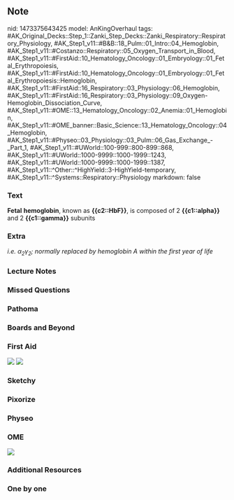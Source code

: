 ## Note
nid: 1473375643425
model: AnKingOverhaul
tags: #AK_Original_Decks::Step_1::Zanki_Step_Decks::Zanki_Respiratory::Respiratory_Physiology, #AK_Step1_v11::#B&B::18_Pulm::01_Intro::04_Hemoglobin, #AK_Step1_v11::#Costanzo::Respiratory::05_Oxygen_Transport_in_Blood, #AK_Step1_v11::#FirstAid::10_Hematology_Oncology::01_Embryology::01_Fetal_Erythropoiesis, #AK_Step1_v11::#FirstAid::10_Hematology_Oncology::01_Embryology::01_Fetal_Erythropoiesis::Hemoglobin, #AK_Step1_v11::#FirstAid::16_Respiratory::03_Physiology::06_Hemoglobin, #AK_Step1_v11::#FirstAid::16_Respiratory::03_Physiology::09_Oxygen-Hemoglobin_Dissociation_Curve, #AK_Step1_v11::#OME::13_Hematology_Oncology::02_Anemia::01_Hemoglobin, #AK_Step1_v11::#OME_banner::Basic_Science::13_Hematology_Oncology::04_Hemoglobin, #AK_Step1_v11::#Physeo::03_Physiology::03_Pulm::06_Gas_Exchange_-_Part_1, #AK_Step1_v11::#UWorld::100-999::800-899::868, #AK_Step1_v11::#UWorld::1000-9999::1000-1999::1243, #AK_Step1_v11::#UWorld::1000-9999::1000-1999::1387, #AK_Step1_v11::^Other::^HighYield::3-HighYield-temporary, #AK_Step1_v11::^Systems::Respiratory::Physiology
markdown: false

### Text
<div>
  <div>
    <b>Fetal</b> <b>hemoglobin</b>, known as <b>{{c2::HbF}}</b>, is
    composed of 2 <b>{{c1::alpha}}</b> and 2 <b>{{c1::gamma}}</b>
    subunits
  </div>
</div>

### Extra
<i>i.e. α<sub>2</sub>γ<sub>2</sub>; normally replaced by hemoglobin
A within the first year of life</i>

### Lecture Notes


### Missed Questions


### Pathoma


### Boards and Beyond


### First Aid
<img src="tmpoI6vwu.png"> <img src="tmp0DJueV.png">

### Sketchy


### Pixorize


### Physeo


### OME
<div class="ome-widget">
  <a href=
  "https://onlinemeded.org/spa/heme-onc/hemoglobin/acquire?ref=anki">
  <img src="_OME_AnkiFlashcards_Lesson_3.png"></a>
</div>

### Additional Resources


### One by one


